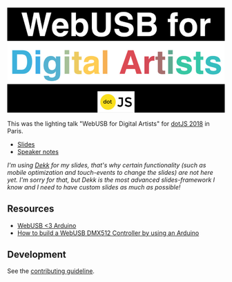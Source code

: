 ![WebUSB for Digital Artits](docs/media/webusb_for_digital_artits_cover.jpg)

This was the lighting talk "WebUSB for Digital Artists" for [dotJS 2018](https://2018.dotjs.io) in Paris. 

* [Slides](https://timpietrusky.github.io/dotJS2018-WebUSB-for-Digital-Artists)
* [Speaker notes](https://timpietrusky.github.io/dotJS2018-WebUSB-for-Digital-Artists?present=true)

_I'm using [Dekk](https://github.com/sinnerschrader/dekk) for my slides, that's why certain functionality (such as mobile optimization and touch-events to change the slides) are not here yet. I'm sorry for that, but Dekk is the most advanced slides-framework I know and I need to have custom slides as much as possible!_

## Resources

* [WebUSB <3 Arduino](https://wicg.github.io/webusb)
* [How to build a WebUSB DMX512 Controller by using an Arduino](https://medium.com/@timpietrusky/how-to-build-a-webusb-dmx512-controller-by-using-an-arduino-e0dd8efb7bf0)


## Development

See the [contributing guideline](.github/CONTRIBUTING.md#development). 
